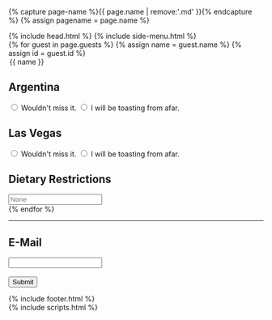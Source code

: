 {% capture page-name %}{{ page.name | remove:'.md' }}{% endcapture %}
{% assign pagename = page.name %}

<!DOCTYPE html>
<html>
    {% include head.html %}
    <body>
        {% include side-menu.html %}
        <div class="rsvp-content content-container">
            <section id="content">
                <div class="frame">
                    <form class="pure-form pure-form-stacked" action="javascript:submit()">
                        {% for guest in page.guests %}
                            {% assign name = guest.name %}
                            {% assign id = guest.id %}
                            <section id="{{ id }}" class="guest">
                            <legend>{{ name }}</legend>
                                <div class="pure-g">
                                    <div class="pure-u-1 pure-u-sm-1-2">
                                        <h2>Argentina</h2>
                                        <label for="{{ id }}-argentina-yes" class="pure-radio">
                                            <input type="radio" id="{{ id }}-argentina-yes" name="{{ id }}-argentina" value="yes" required/> Wouldn't miss it.
                                        </label>
                                        <label for="{{ id }}-argentina-no" class="pure-radio">
                                            <input type="radio" id="{{ id }}-argentina-no" name="{{ id }}-argentina" value="no" required/> I will be toasting from afar.
                                        </label>
                                    </div>
                                    <div class="pure-u-1 pure-u-sm-1-2">
                                        <h2>Las Vegas</h2>
                                        <label for="{{ id }}-vegas-yes" class="pure-radio">
                                            <input type="radio" id="{{ id }}-vegas-yes" name="{{ id }}-vegas" value="yes" required/> Wouldn't miss it.
                                        </label>
                                        <label for="{{ id }}-vegas-no" class="pure-radio">
                                            <input type="radio" id="{{ id }}-vegas-no" name="{{ id }}-vegas" value="no" required/> I will be toasting from afar.
                                        </label>
                                    </div>
                                </div>
                                <div class="pure-g">
                                    <h2>Dietary Restrictions</h2>
                                    <input type="text" name="{{ id }}-dietary-restrictions" class="pure-u-1 textfield" placeholder="None" />
                                </div>
                            </section>
                        {% endfor %}
                        <hr>
                        <div class="pure-g">
                            <h2>E-Mail</h2>
                            <input type="email" name="email" class="pure-u-1 textfield" required/>
                        </div>
                        <br \>
                        <button type="submit" class="pure-button pure-button-primary">Submit</button>
                    </form>
                </section>
                {% include footer.html %}
            </div>
        </div>
        {% include scripts.html %}
        <script>
            function submit() {
                const myObject = { guests: [] };
                const elements = document.querySelector('form').elements;
                const guests = document.getElementsByClassName("guest");
                for(var i = 0, n = guests.length; i < n; i++) {
                    const guest = guests[i];
                    const id = guest.id;
                    const argentina = elements[`${id}-argentina`].value == "yes";
                    const vegas = elements[`${id}-vegas`].value == "yes";
                    const restrictions = elements[`${id}-dietary-restrictions`].value;
                    myObject.guests[i] = { id: id, argentina: argentina, vegas: vegas, restrictions: restrictions };
                }
                myObject.email = elements["email"].value;
                const json = JSON.stringify(myObject);
                console.log(json);
                var url = "https://hooks.airtable.com/workflows/v1/genericWebhook/apphPSOY1efULnNYL/wflQZ8K0NKrOA38m8/wtryhIEEnifAYTqOt";
                var xhr = new XMLHttpRequest();
                xhr.open("POST", url);
                xhr.setRequestHeader("Content-Type", "application/json");
                xhr.onreadystatechange = function () {
                if (xhr.readyState === 4) {
                    console.log(xhr.status);
                    console.log(xhr.responseText);
                }};
                var data = json;
                xhr.send(data);
            }
        </script>
    </body>
</html>